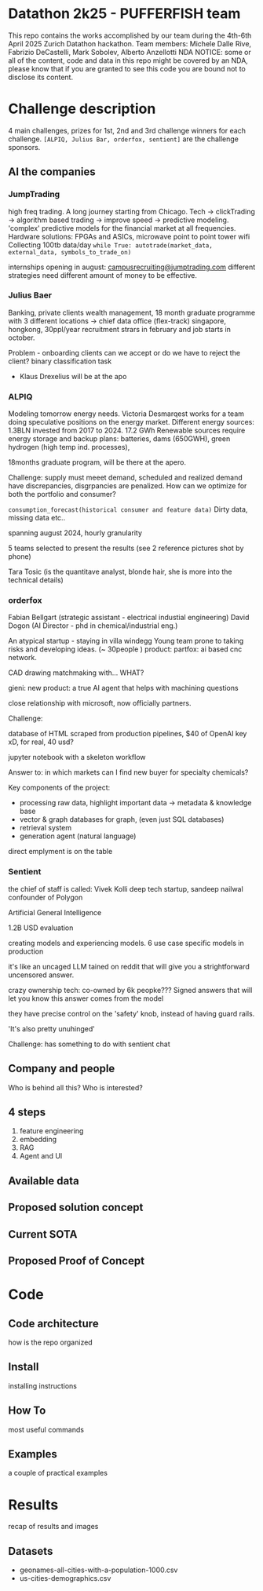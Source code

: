 # Datathon 2k25 - PUFFERFISH team
This repo contains the works accomplished by our team during the 4th-6th April 2025 Zurich Datathon hackathon.
Team members: Michele Dalle Rive, Fabrizio DeCastelli, Mark Sobolev, Alberto Anzellotti
NDA NOTICE: some or all of the content, code and data in this repo might be covered by an NDA, please know that if you are granted to see this code you are bound not to disclose its content.

# Challenge description
4 main challenges, prizes for 1st, 2nd and 3rd challenge winners for each challenge.
`[ALPIQ, Julius Bar, orderfox, sentient]` are the challenge sponsors.

## Al the companies
### JumpTrading
high freq trading. A long journey starting from Chicago. Tech -> clickTrading -> algorithm based trading -> improve speed -> predictive modeling.
'complex' predictive models for the financial market at all frequencies.
Hardware solutions: FPGAs and ASICs, microwave point to point tower wifi
Collecting 100tb data/day
`while True: autotrade(market_data, external_data, symbols_to_trade_on)`

internships opening in august: campusrecruiting@jumptrading.com
different strategies need different amount of money to be effective.

### Julius Baer
Banking, private clients wealth management, 18 month graduate programme with 3 different locations
-> chief data office (flex-track)
singapore, hongkong, 30ppl/year recruitment strars in february and job starts in october.

Problem - onboarding clients
can we accept or do we have to reject the client?
binary classification task
- Klaus Drexelius will be at the apo

### ALPIQ

Modeling tomorrow energy needs.
Victoria Desmarqest works for a team doing speculative positions on the energy market.
Different energy sources: 1.3BLN invested from 2017 to 2024.
17.2 GWh
Renewable sources require energy storage and backup plans: batteries, dams (650GWH), green hydrogen (high temp ind. processes), 

18months graduate program, will be there at the apero.


Challenge: supply must meeet demand, scheduled and realized demand have discrepancies, disgrpancies are penalized.
How can we optimize for both the portfolio and consumer?

`consumption_forecast(historical consumer and feature data)`
Dirty data, missing data etc..

spanning august 2024, hourly granularity

5 teams selected to present the results
(see 2 reference pictures shot by phone)

Tara Tosic (is the quantitave analyst, blonde hair, she is more into the technical details)


### orderfox
Fabian Bellgart (strategic assistant - electrical industial engineering)
David Dogon (AI Director - phd in chemical/industrial eng.)

An atypical startup - staying in villa windegg
Young team prone to taking risks and developing ideas. (~ 30people )
product: partfox: ai based cnc network.

CAD drawing matchmaking with... WHAT?

gieni: new product: a true AI agent that helps with machining questions

close relationship with microsoft, now officially partners.

Challenge:

database of HTML scraped from production pipelines,
$40 of OpenAI key xD, for real, 40 usd?

jupyter notebook with a skeleton workflow

Answer to:
in which markets can I find new  buyer for specialty chemicals?

Key components of the project:
 - processing raw data, highlight important data  -> metadata & knowledge base
 - vector & graph databases for graph, (even just SQL databases)
 - retrieval system 
 - generation agent (natural language)

direct emplyment is on the table


### Sentient

the chief of staff is called: Vivek Kolli
deep tech startup, sandeep nailwal confounder of Polygon

Artificial General Intelligence

1.2B USD evaluation

creating models and experiencing models. 
6 use case specific models in production

it's like an uncaged LLM tained on reddit that will give you a strightforward uncensored answer. 

crazy ownership tech: co-owned by 6k peopke??? Signed answers that will let you know this answer comes from the model


they have precise control on the 'safety' knob, instead of having guard rails.

'It's also pretty unuhinged'

Challenge: has something to do with sentient chat














## Company and people
Who is behind all this? Who is interested?


## 4 steps

1. feature engineering
2. embedding
3. RAG
4. Agent and UI



## Available data

## Proposed solution concept

## Current SOTA

## Proposed Proof of Concept


# Code

## Code architecture
how is the repo organized

## Install
installing instructions

## How To
most useful commands

## Examples
a couple of practical examples

# Results
recap of results and images

## Datasets
- geonames-all-cities-with-a-population-1000.csv
- us-cities-demographics.csv
